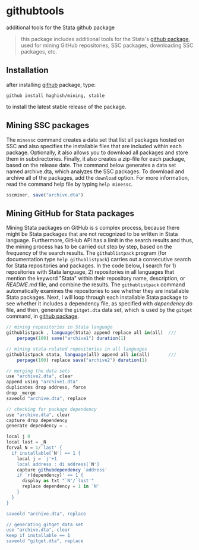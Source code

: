 # githubtools
additional tools for the Stata github package 

> this package includes additional tools for the Stata's [github package](https://github.com/haghish/github/), used 
for mining GitHub repositories, SSC packages, downloading SSC packages, etc. 

## Installation

after installing [github](https://github.com/haghish/github/) package, type:

    github install haghish/mining, stable

to install the latest stable release of the package. 

## Mining SSC packages

The `minessc` command creates a data set that list all packages hosted on SSC and also specifies the installable files that are included within each package. Optionally, it also allows you to download all packages and store them in subdirectories. Finally, it also creates a zip-file for each package, based on the release date. The command below generates a data set named archive.dta, which analyzes the SSC packages. To download and archive all of the packages, add the `download` option. For more information, read the command help file by typing `help minessc`.

```js
sscminer, save("archive.dta") 
```


## Mining GitHub for Stata packages

Mining Stata packages on GitHub is s complex process, because there might be Stata packages that are not recognized to be written in Stata language. Furthermore, GitHub API has a limit in the search results and thus, the mining process has to be carried out step by step, based on the frequency of the search results. The `githublistpack` program (for documentation type `help githublistpack`) carries out a consecutive search for Stata repositories and packages. In the code below, I search for 1) repositories with Stata language, 2) repositories in all languages that mention the keyword "Stata" within their repository name, description, or _README.md_ file, and combine the results. The `githublistpack` command automatically examines the repositories to see whether they are installable Stata packages. Next, I will loop through each installable Stata package to see whether it includes a dependency file, as specified with _dependency.do_ file, and then, generate the `gitget.dta` data set, which is used by the `gitget` command, in [github package](https://github.com/haghish/github). 

```js
// mining repositories in Stata language
githublistpack , language(Stata) append replace all in(all)  ///
    perpage(100) save("archive1") duration(1) 

// mining stata-related repositories in all languages
githublistpack stata, language(all) append all in(all)       ///
    perpage(100) replace save("archive2") duration(1) 

// merging the data sets
use "archive2.dta", clear
append using "archive1.dta"
duplicates drop address, force
drop _merge 
saveold "archive.dta", replace

// checking for package dependency
use "archive.dta", clear
capture drop dependency
generate dependency = .

local j 0
local last = _N
forval N = 1/`last' {
  if installable[`N'] == 1 {
    local j = `j'+1
    local address : di address[`N']
    capture githubdependency `address'
    if `r(dependency)' == 1 {
      display as txt "`N'/`last'" 
      replace dependency = 1 in `N'
    }
  }
}

saveold "archive.dta", replace

// generating gitget data set
use "archive.dta", clear
keep if installable == 1
saveold "gitget.dta", replace
```
